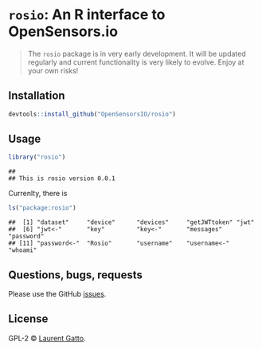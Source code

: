 <!-- README.md is generated from README.Rmd. Please edit that file -->

# `rosio`: An R interface to OpenSensors.io

<!-- [![Linux Build Status](https://travis-ci.org//rosio.svg?branch=master)](https://travis-ci.org/rosio) -->
<!-- [![](http://www.r-pkg.org/badges/version/rosio)](http://www.r-pkg.org/pkg/rosio) -->
<!-- [![CRAN RStudio mirror downloads](http://cranlogs.r-pkg.org/badges/rosio)](http://www.r-pkg.org/pkg/rosio) -->

> The `rosio` package is in very early development. It will be updated
> regularly and current functionality is very likely to evolve. Enjoy
> at your own risks! 

## Installation

```r
devtools::install_github("OpenSensorsIO/rosio")
```

## Usage


```r
library("rosio")
```

```
## 
## This is rosio version 0.0.1
```

Currenlty, there is 


```r
ls("package:rosio")
```

```
##  [1] "dataset"     "device"      "devices"     "getJWTtoken" "jwt"        
##  [6] "jwt<-"       "key"         "key<-"       "messages"    "password"   
## [11] "password<-"  "Rosio"       "username"    "username<-"  "whoami"
```

## Questions, bugs, requests

Please use the GitHub
[issues](https://github.com/OpenSensorsIO/rosio/issues).


## License

GPL-2 © [Laurent Gatto](https://github.com/lgatto).
